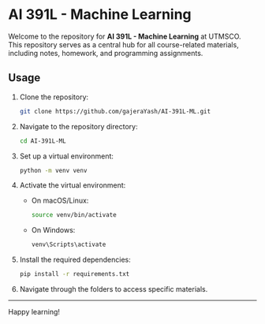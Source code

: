 # AI 391L - Machine Learning

Welcome to the repository for **AI 391L - Machine Learning** at UTMSCO. This repository serves as a central hub for all course-related materials, including notes, homework, and programming assignments.

## Usage

1. Clone the repository:
    ```bash
    git clone https://github.com/gajeraYash/AI-391L-ML.git
    ```

2. Navigate to the repository directory:
    ```bash
    cd AI-391L-ML
    ```

3. Set up a virtual environment:
    ```bash
    python -m venv venv
    ```

4. Activate the virtual environment:

    - On macOS/Linux:
        ```bash
        source venv/bin/activate
        ```
    - On Windows:
        ```bash
        venv\Scripts\activate
        ```

5. Install the required dependencies:
    ```bash
    pip install -r requirements.txt
    ```

6. Navigate through the folders to access specific materials.

---

Happy learning!
